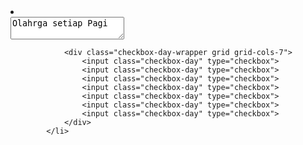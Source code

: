 <li class="list bg-gray-400">
				<div class="activity-wrapper">
					<textarea id="activity-input">Olahrga setiap Pagi</textarea>
					<span id="edit-button">
						<i class="bi bi-pencil" id="icon-edit"></i>
					</span>
				</div>

				<div class="checkbox-day-wrapper grid grid-cols-7">
					<input class="checkbox-day" type="checkbox">
					<input class="checkbox-day" type="checkbox">
					<input class="checkbox-day" type="checkbox">
					<input class="checkbox-day" type="checkbox">
					<input class="checkbox-day" type="checkbox">
					<input class="checkbox-day" type="checkbox">
					<input class="checkbox-day" type="checkbox">
				</div>
			</li>